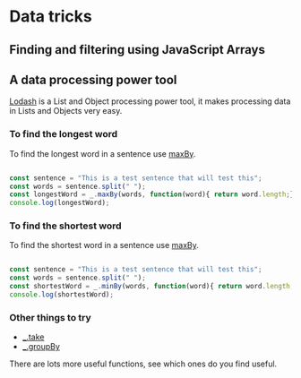 # Data tricks

## Finding and filtering using JavaScript Arrays

## A data processing power tool

[Lodash](https://lodash.com) is a List and Object processing power tool, it makes processing data in Lists and Objects very easy.

### To find the longest word

To find the longest word in a sentence use [maxBy](https://lodash.com/docs/4.17.4#maxBy).

```javascript

const sentence = "This is a test sentence that will test this";
const words = sentence.split(" ");
const longestWord = _.maxBy(words, function(word){ return word.length;});
console.log(longestWord);

```

### To find the shortest word

To find the shortest word in a sentence use [maxBy](https://lodash.com/docs/4.17.4#minBy).

```javascript

const sentence = "This is a test sentence that will test this";
const words = sentence.split(" ");
const shortestWord = _.minBy(words, function(word){ return word.length;});
console.log(shortestWord);

```

### Other things to try

* [_.take](https://lodash.com/docs/4.17.4#minBy)
* [_.groupBy](https://lodash.com/docs/4.17.4#minBy)

There are lots more useful functions, see which ones do you find useful.


